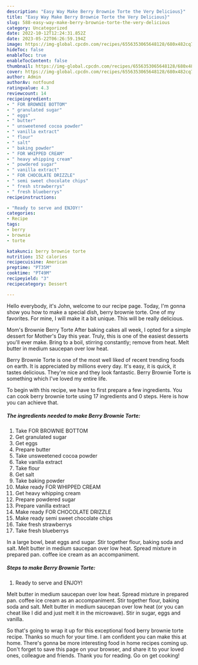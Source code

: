 ```yaml
---
description: "Easy Way Make Berry Brownie Torte the Very Delicious}"
title: "Easy Way Make Berry Brownie Torte the Very Delicious}"
slug: 588-easy-way-make-berry-brownie-torte-the-very-delicious
category: Uncategorized
date: 2022-10-12T12:24:31.852Z
date: 2023-05-22T06:26:59.194Z
image: https://img-global.cpcdn.com/recipes/6556353065648128/680x482cq70/berry-brownie-torte-recipe-main-photo.jpg
hideToc: false
enableToc: true
enableTocContent: false
thumbnail: https://img-global.cpcdn.com/recipes/6556353065648128/680x482cq70/berry-brownie-torte-recipe-main-photo.jpg
cover: https://img-global.cpcdn.com/recipes/6556353065648128/680x482cq70/berry-brownie-torte-recipe-main-photo.jpg
author: Admin
authorAv: notfound
ratingvalue: 4.3
reviewcount: 14
recipeingredient:
- " FOR BROWNIE BOTTOM"
- " granulated sugar"
- " eggs"
- " butter"
- " unsweetened cocoa powder"
- " vanilla extract"
- " flour"
- " salt"
- " baking powder"
- " FOR WHIPPED CREAM"
- " heavy whipping cream"
- " powdered sugar"
- " vanilla extract"
- " FOR CHOCOLATE DRIZZLE"
- " semi sweet chocolate chips"
- " fresh strawberrys"
- " fresh blueberrys"
recipeinstructions:

- "Ready to serve and ENJOY!"
categories:
- Recipe
tags:
- berry
- brownie
- torte

katakunci: berry brownie torte 
nutrition: 152 calories
recipecuisine: American
preptime: "PT35M"
cooktime: "PT49M"
recipeyield: "3"
recipecategory: Dessert

---
```



Hello everybody, it's John, welcome to our recipe page. Today, I'm gonna show you how to make a special dish, berry brownie torte. One of my favorites. For mine, I will make it a bit unique. This will be really delicious.

Mom&#39;s Brownie Berry Torte After baking cakes all week, I opted for a simple dessert for Mother&#39;s Day this year. Truly, this is one of the easiest desserts you&#39;ll ever make. Bring to a boil, stirring constantly; remove from heat. Melt butter in medium saucepan over low heat.

Berry Brownie Torte is one of the most well liked of recent trending foods on earth. It is appreciated by millions every day. It's easy, it is quick, it tastes delicious. They're nice and they look fantastic. Berry Brownie Torte is something which I've loved my entire life.


To begin with this recipe, we have to first prepare a few ingredients. You can cook berry brownie torte using 17 ingredients and 0 steps. Here is how you can achieve that.

<!--inarticleads1-->

##### The ingredients needed to make Berry Brownie Torte:

1. Take  FOR BROWNIE BOTTOM
1. Get  granulated sugar
1. Get  eggs
1. Prepare  butter
1. Take  unsweetened cocoa powder
1. Take  vanilla extract
1. Take  flour
1. Get  salt
1. Take  baking powder
1. Make ready  FOR WHIPPED CREAM
1. Get  heavy whipping cream
1. Prepare  powdered sugar
1. Prepare  vanilla extract
1. Make ready  FOR CHOCOLATE DRIZZLE
1. Make ready  semi sweet chocolate chips
1. Take  fresh strawberrys
1. Take  fresh blueberrys


In a large bowl, beat eggs and sugar. Stir together flour, baking soda and salt. Melt butter in medium saucepan over low heat. Spread mixture in prepared pan. coffee ice cream as an accompaniment. 

<!--inarticleads2-->

##### Steps to make Berry Brownie Torte:


1. Ready to serve and ENJOY!

Melt butter in medium saucepan over low heat. Spread mixture in prepared pan. coffee ice cream as an accompaniment. Stir together flour, baking soda and salt. Melt butter in medium saucepan over low heat (or you can cheat like I did and just melt it in the microwave). Stir in sugar, eggs and vanilla. 

So that's going to wrap it up for this exceptional food berry brownie torte recipe. Thanks so much for your time. I am confident you can make this at home. There's gonna be more interesting food in home recipes coming up. Don't forget to save this page on your browser, and share it to your loved ones, colleague and friends. Thank you for reading. Go on get cooking!
